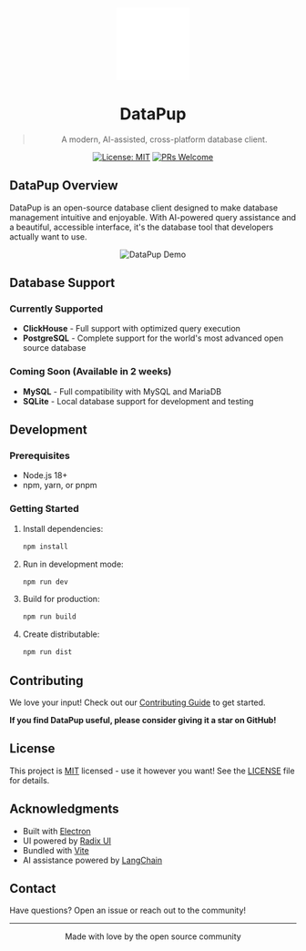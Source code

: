<div align="center">
  <img src="build/icons/icon.svg" alt="DataPup Logo" width="128" height="128">
  
  # DataPup

> A modern, AI-assisted, cross-platform database client.

[![License: MIT](https://img.shields.io/badge/License-MIT-yellow.svg)](https://opensource.org/licenses/MIT)
[![PRs Welcome](https://img.shields.io/badge/PRs-welcome-brightgreen.svg)](CONTRIBUTING.md)

</div>

## DataPup Overview

DataPup is an open-source database client designed to make database management intuitive and enjoyable. With AI-powered query assistance and a beautiful, accessible interface, it's the database tool that developers actually want to use.

<div align="center">
  <img src="docs/images/datapup-demo.gif" alt="DataPup Demo" width="800">
</div>

## Database Support

### Currently Supported

- **ClickHouse** - Full support with optimized query execution
- **PostgreSQL** - Complete support for the world's most advanced open source database

### Coming Soon (Available in 2 weeks)

- **MySQL** - Full compatibility with MySQL and MariaDB
- **SQLite** - Local database support for development and testing

## Development

### Prerequisites

- Node.js 18+
- npm, yarn, or pnpm

### Getting Started

1. Install dependencies:

   ```bash
   npm install
   ```

2. Run in development mode:

   ```bash
   npm run dev
   ```

3. Build for production:

   ```bash
   npm run build
   ```

4. Create distributable:
   ```bash
   npm run dist
   ```

## Contributing

We love your input! Check out our [Contributing Guide](CONTRIBUTING.md) to get started.

**If you find DataPup useful, please consider giving it a star on GitHub!**

## License

This project is [MIT](LICENSE) licensed - use it however you want! See the [LICENSE](LICENSE) file for details.

## Acknowledgments

- Built with [Electron](https://www.electronjs.org/)
- UI powered by [Radix UI](https://www.radix-ui.com/)
- Bundled with [Vite](https://vitejs.dev/)
- AI assistance powered by [LangChain](https://www.langchain.com/)

## Contact

Have questions? Open an issue or reach out to the community!

---

<p align="center">Made with love by the open source community</p>
